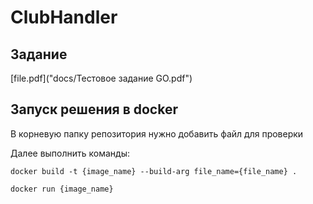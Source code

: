 # ClubHandler

## Задание
[file.pdf]("docs/Тестовое задание GO.pdf")

## Запуск решения в docker

<p> В корневую папку репозитория нужно добавить файл для проверки </p>
<p>Далее выполнить команды:</p>

```command
docker build -t {image_name} --build-arg file_name={file_name} .
```

```command
docker run {image_name}
```
